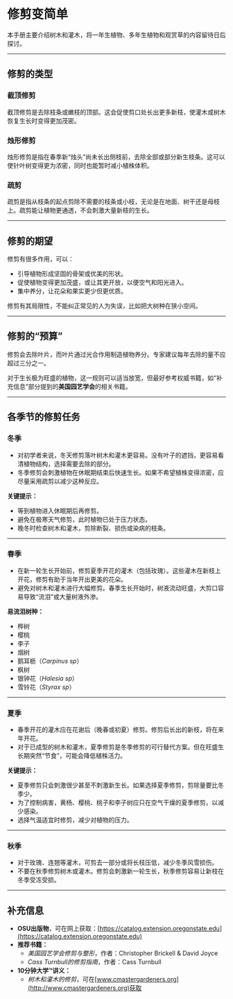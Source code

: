 # 修剪变简单

本手册主要介绍树木和灌木，将一年生植物、多年生植物和观赏草的内容留待日后探讨。

---

## 修剪的类型

### 截顶修剪

截顶修剪是去除枝条或嫩枝的顶部。这会促使剪口处长出更多新枝，使灌木或树木恢复生长时变得更加茂密。

### 烛形修剪

烛形修剪是指在春季新“烛头”尚未长出侧枝前，去除全部或部分新生枝条。这可以使针叶树变得更为浓密，同时也能暂时减小植株体积。

### 疏剪

疏剪是指从枝条的起点剪除不需要的枝条或小枝，无论是在地面、树干还是母枝上。疏剪能让植物更通透，不会刺激大量新枝的生长。

---

## 修剪的期望

修剪有很多作用，可以：

- 引导植物形成坚固的骨架或优美的形状。
- 促使植物变得更加茂盛，或让其更开放，以便空气和阳光进入。
- 集中养分，让花朵和果实更少但更优质。

修剪有其局限性，不能纠正常见的人为失误，比如把大树种在狭小空间。

---

## 修剪的“预算”

修剪会去除叶片，而叶片通过光合作用制造植物养分。专家建议每年去除的量不应超过三分之一。

对于生长极为旺盛的植物，这一规则可以适当放宽，但最好参考权威书籍，如“补充信息”部分提到的**美国园艺学会**的相关书籍。

---

## 各季节的修剪任务

### 冬季

- 对初学者来说，冬天修剪落叶树木和灌木更容易。没有叶子的遮挡，更容易看清植物结构，选择需要去除的部分。
- 冬季修剪会刺激植物在休眠期结束后快速生长。如果不希望植株变得浓密，应尽量采用疏剪以减少这种反应。

**关键提示：**

- 等到植物进入休眠期后再修剪。
- 避免在极寒天气修剪，此时植物已处于压力状态。
- 晚冬时检查树木和灌木，剪除断裂、损伤或染病的枝条。

---

### 春季

- 在新一轮生长开始前，修剪夏季开花的灌木（包括玫瑰）。这些灌木在新枝上开花，修剪有助于当年开出更美的花朵。
- 避免对树木和灌木进行大幅修剪。春季生长开始时，树液流动旺盛，大剪口容易导致“流泪”或大量树液外渗。

**易流泪树种：**

- 桦树
- 樱桃
- 李子
- 烟树
- 鹅耳枥（*Carpinus sp*）
- 枫树
- 银钟花（*Halesia sp*）
- 雪铃花（*Styrax sp*）

---

### 夏季

- 春季开花的灌木应在花谢后（晚春或初夏）修剪。修剪后长出的新枝，将在来年开花。
- 对于已成型的树木和灌木，夏季修剪是冬季修剪的可行替代方案。但在旺盛生长期突然“节食”，可能会降低植株活力。

**关键提示：**

- 夏季修剪只会刺激很少甚至不刺激新生长。如果选择夏季修剪，剪除量要比冬季少。
- 为了控制病害，黄杨、樱桃、桃子和李子树应只在空气干燥的夏季修剪，以减少感染。
- 选择气温适宜时修剪，减少对植物的压力。

---

### 秋季

- 对于玫瑰、连翘等灌木，可剪去一部分或将长枝压低，减少冬季风雪损伤。
- 不要在秋季修剪树木或灌木。修剪会刺激新一轮生长，秋季修剪容易让新枝在冬季受冻受损。

---

## 补充信息

- **OSU出版物**，可在网上获取：[https://catalog.extension.oregonstate.edu](https://catalog.extension.oregonstate.edu)
- **推荐书籍：**
  - *美国园艺学会修剪与整形*，作者：Christopher Brickell & David Joyce
  - *Cass Turnbull的修剪指南*，作者：Cass Turnbull
- **10分钟大学™讲义：**
  - *树木和灌木的修剪*，可在[www.cmastergardeners.org](http://www.cmastergardeners.org)获取
